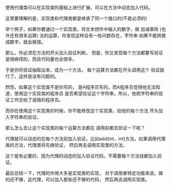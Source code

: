 使用代理类可以在实现类的基础上进行扩展，可以在方法中动态加入代码。

这里要理解的是，实现类和代理类都是继承了同一个接口的(不是必须的)

举个例子，如果你要通过一个实现类，将文本控件中输入的数字，做 加减乘除
(也许还有很多运算) 法的运算，你发现这样会有一些问题存在，字符串
如果不能转换成数字，就会报错。

那么，你必须在方法的开头加入验证判断。
但是，你又发现每个方法都要写验证是很麻烦的，而且代码量也会很多。


于是你将验证抽取出来，成为一个方法。 每个运算方法都在开头调用这个
验证就行了。这样是没有问题的。

然而，如果这个实现类不是你写的，
是A程序员写的，而A程序员觉得他无法知道，使用这个实现类的程序员
是否希望验证这个字符串，所以，他把字符串的验证工作交给了调用的程序员。


而你在使用这个实现类的时候，你不能修改这个实现类，给他的每个方法
开头加入字符串的验证。

那么怎么去让这个实现类的每个运算方法都在
调用前都去验证一下呢？

代理就可以动态的在每个方法前加入验证，比如add(int，int)方法，如果调用代理类的方法，代理类将先做验证，
然后再去调用实现类的方法。

这个是有必要的，因为代理的动态的加入验证代码，不需要每个方法钱都加入验证。

最后总结一下，代理的作用大多是实现类的实现，
对于调用者特定功能来说，做的还不够，这代理，可以加入那些还不够的代码，
然后再去调用实现类。 
